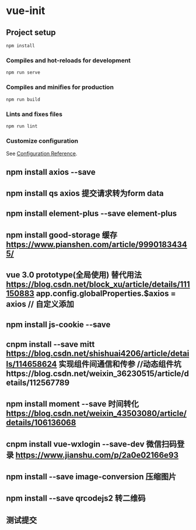# vue-init

## Project setup
```
npm install
```

### Compiles and hot-reloads for development
```
npm run serve
```

### Compiles and minifies for production
```
npm run build
```

### Lints and fixes files
```
npm run lint
```

### Customize configuration
See [Configuration Reference](https://cli.vuejs.org/config/).

## npm install axios --save
##  npm install qs axios 提交请求转为form data
## npm install element-plus --save     element-plus 
## npm install good-storage 缓存  https://www.pianshen.com/article/99901834345/ 
## vue 3.0 prototype(全局使用) 替代用法 https://blog.csdn.net/block_xu/article/details/111150883  app.config.globalProperties.$axios = axios // 自定义添加
## npm install js-cookie --save 
## cnpm install --save mitt  https://blog.csdn.net/shishuai4206/article/details/114658624  实现组件间通信和传参 //动态组件坑https://blog.csdn.net/weixin_36230515/article/details/112567789

## npm install moment --save 时间转化 https://blog.csdn.net/weixin_43503080/article/details/106136068

## cnpm install vue-wxlogin --save-dev 微信扫码登录 https://www.jianshu.com/p/2a0e02166e93
## npm install --save image-conversion 压缩图片
## npm install --save qrcodejs2 转二维码

## 测试提交  